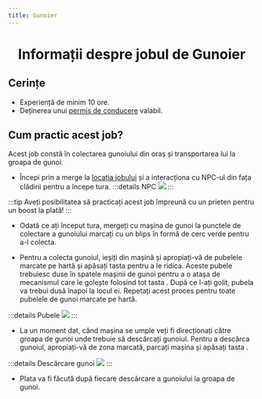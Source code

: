 ```yaml
---
title: Gunoier
---
```


<script setup> 
    import KeyIcon from '../.vitepress/components/KeyIcon.vue'
</script>

# <center>Informații despre jobul de Gunoier</center>

## Cerințe

- Experiență de minim 10 ore.
- Deținerea unui [permis de conducere](/general/scoala) valabil.

## Cum practic acest job?

Acest job constă în colectarea gunoiului din oraș și transportarea lui la groapa de gunoi.

- Începi prin a merge la [locația jobului](locatii) și a interacționa cu NPC-ul din fața clădirii pentru a începe tura.
:::details NPC
![](https://i.imgur.com/DbYjcl6.png)
:::

:::tip 
Aveți posibilitatea să practicați acest job împreună cu un prieten pentru un boost la plată!
:::

- Odată ce ați început tura, mergeți cu mașina de gunoi la punctele de colectare a gunoiului marcați cu un blips în formă de cerc verde pentru a-l colecta.

- Pentru a colecta gunoiul, ieșiți din mașină și apropiați-vă de pubelele marcate pe hartă și apăsați tasta <KeyIcon keyType="e"/> pentru a le ridica. Aceste pubele trebuiesc duse în spatele mașinii de gunoi pentru a o atașa de mecanismul care le golește folosind tot tasta <KeyIcon keyType="e"/>. După ce l-ați golit, pubela va trebui dusă înapoi la locul ei. Repetați acest proces pentru toate pubelele de gunoi marcate pe hartă.

:::details Pubele
![](https://i.imgur.com/jJwTiJg.gif)
:::

- La un moment dat, când mașina se umple veți fi direcționați către groapa de gunoi unde trebuie să descărcați gunoiul. Pentru a descărca gunoiul, apropiați-vă de zona marcată, parcați mașina și apăsați tasta <KeyIcon keyType="e"/>.

:::details Descărcare gunoi
![](https://i.imgur.com/BIVLn83.gif)
:::

- Plata va fi făcută după fiecare descărcare a gunoiului la groapa de gunoi.